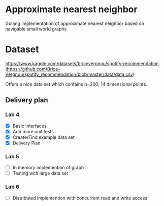 # Approximate nearest neighbor

Golang implementation of approximate nearest neighbor based on navigable small world graphs

# Dataset

https://www.kaggle.com/datasets/bricevergnou/spotify-recommendation (https://github.com/Brice-Vergnou/spotify_recommendation/blob/master/data/data.csv)

Offers a nice data set which contains n=200, 14 dimensional points. 


## Delivery plan

### Lab 4

- [x] Basic interfaces
- [x] Add more unit tests
- [x] Create/Find example data set
- [x] Delivery Plan

### Lab 5

- [ ] In memory implemention of graph
- [ ] Testing with large data set

### Lab 6

- [ ] Distributed implemention with concurrent read and write access

